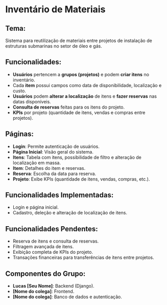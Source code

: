 # Inventário de Materiais

## Tema:
Sistema para reutilização de materiais entre projetos de instalação de estruturas submarinas no setor de óleo e gás.

## Funcionalidades:
- **Usuários** pertencem a **grupos (projetos)** e podem **criar itens** no inventário.
- Cada **item** possui campos como data de disponibilidade, localização e custo.
- **Usuários** podem **alterar a localização** de itens e **fazer reservas** nas datas disponíveis.
- **Consulta de reservas** feitas para os itens do projeto.
- **KPIs** por projeto (quantidade de itens, vendas e compras entre projetos).

## Páginas:
- **Login**: Permite autenticação de usuários.
- **Página Inicial**: Visão geral do sistema.
- **Itens**: Tabela com itens, possibilidade de filtro e alteração de localização em massa.
- **Item**: Detalhes do item e reservas.
- **Reserva**: Escolha da data para reserva.
- **Projeto**: Exibe KPIs (quantidade de itens, vendas, compras, etc.).

## Funcionalidades Implementadas:
- Login e página inicial.
- Cadastro, deleção e alteração de localização de itens.

## Funcionalidades Pendentes:
- Reserva de itens e consulta de reservas.
- Filtragem avançada de itens.
- Exibição completa de KPIs do projeto.
- Transações financeiras para transferências de itens entre projetos.

## Componentes do Grupo:
- **Lucas [Seu Nome]**: Backend (Django).
- **[Nome do colega]**: Frontend.
- **[Nome do colega]**: Banco de dados e autenticação.
